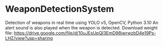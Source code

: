 # WeaponDetectionSystem
Detection of weapons in real time using YOLO v5, OpenCV,  Python 3.10
An alert sound is also played when the weapon is detected.
Download weight file: https://drive.google.com/file/d/10uJEsUpQI3EmD98iwrwzbD4e19Ps-LHZ/view?usp=sharing

